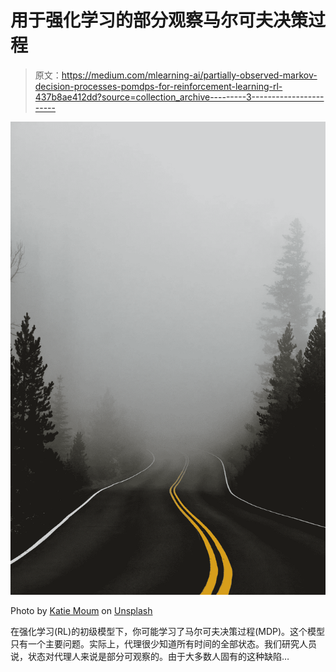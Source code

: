 # 用于强化学习的部分观察马尔可夫决策过程

> 原文：<https://medium.com/mlearning-ai/partially-observed-markov-decision-processes-pomdps-for-reinforcement-learning-rl-437b8ae412dd?source=collection_archive---------3----------------------->

![](img/2fb4d3703ff58eb0f611d2a084ec0cb5.png)

Photo by [Katie Moum](https://unsplash.com/@katiemoum?utm_source=unsplash&utm_medium=referral&utm_content=creditCopyText) on [Unsplash](https://unsplash.com/s/photos/uncertainty?utm_source=unsplash&utm_medium=referral&utm_content=creditCopyText)

在强化学习(RL)的初级模型下，你可能学习了马尔可夫决策过程(MDP)。这个模型只有一个主要问题。实际上，代理很少知道所有时间的全部状态。我们研究人员说，状态对代理人来说是部分可观察的。由于大多数人固有的这种缺陷…
